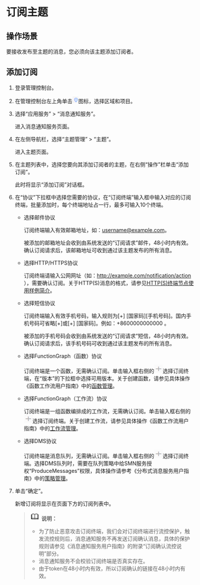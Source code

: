 # 订阅主题<a name="ZH-CN_TOPIC_0043961402"></a>

## 操作场景<a name="section32629212144827"></a>

要接收发布至主题的消息，您必须向该主题添加订阅者。

## 添加订阅<a name="section66233919201117"></a>

1.  登录管理控制台。
2.  在管理控制台左上角单击![](figures/zh-cn_image_0095665364.png)图标，选择区域和项目。
3.  选择“应用服务” \> “消息通知服务”。

    进入消息通知服务页面。

4.  在左侧导航栏，选择“主题管理” \> “主题”。

    进入主题页面。

5.  在主题列表中，选择您要向其添加订阅者的主题，在右侧“操作”栏单击“添加订阅”。

    此时将显示“添加订阅”对话框。

6.  在“协议”下拉框中选择您需要的协议，在“订阅终端”输入框中输入对应的订阅终端，批量添加时，每个终端地址占一行，最多可输入10个终端。
    -   选择邮件协议

        订阅终端输入有效邮箱地址，如：username@example.com。

        被添加的邮箱地址会收到由系统发送的“订阅请求”邮件，48小时内有效。确认订阅请求后，该邮箱地址可收到通过该主题发布的所有消息。

    -   选择HTTP/HTTPS协议

        订阅终端请输入公网网址（如：http://example.com/notification/action ），需要确认订阅。关于HTTP\(S\)消息的格式，请参见[HTTP\(S\)终端节点使用样例简介](HTTP(S)终端节点使用样例简介.md)。

    -   选择短信协议

        订阅终端输入有效手机号码，输入规则为\[+\] \[国家码\]\[手机号码\]。国内手机号码可省略\[+\]或\[+\] \[国家码\]。例如：+8600000000000 。

        被添加的手机号码会收到由系统发送的“订阅请求”短信，48小时内有效。确认订阅请求后，该手机号码可收到通过该主题发布的所有消息。

    -   选择FunctionGraph（函数）协议

        订阅终端是一个函数，无需确认订阅。单击输入框右侧的![](figures/zh-cn_image_0111348865.png)选择订阅终端，在“版本”的下拉框中选择可用版本。关于创建函数，请参见具体操作《函数工作流用户指南》中的[函数管理](https://support.huaweicloud.com/usermanual-functiongraph/functiongraph_01_0320.html)。

    -   选择FunctionGraph（工作流）协议

        订阅终端是一组函数编排成的工作流，无需确认订阅。单击输入框右侧的![](figures/zh-cn_image_0111348867.png)选择订阅终端。关于创建工作流，请参见具体操作《函数工作流用户指南》中的[工作流管理](https://support.huaweicloud.com/usermanual-functiongraph/functiongraph_01_0340.md)。

    -   选择DMS协议

        订阅终端是消息队列，无需确认订阅。单击输入框右侧的![](figures/zh-cn_image_0111348869.png)选择订阅终端。选择DMS队列时，需要在队列策略中给SMN服务授权“ProduceMessages”权限，具体操作请参考《分布式消息服务用户指南》中的[策略管理](http://support.huaweicloud.com/usermanual-dms/zh-cn_topic_0073338246.html)。


7.  单击“确定”。

    新增订阅将显示在页面下方的订阅列表中。

    >![](public_sys-resources/icon-note.gif) **说明：**   
    >-   为了防止恶意攻击订阅终端，我们会对订阅终端进行流控保护，触发流控规则后，消息通知服务不再发送订阅确认消息，具体的保护规则请参见《消息通知服务用户指南》的附录“订阅确认流控说明”部分。  
    >-   消息通知服务不会校验订阅终端是否真实存在。  
    >-   由于token在48小时内有效，所以订阅确认的链接在48小时内有效。  


